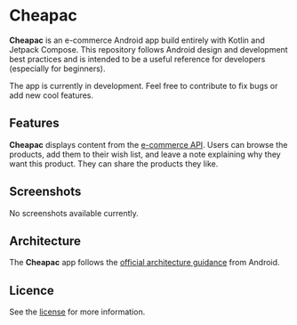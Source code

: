 Cheapac
==================

**Cheapac** is an e-commerce Android app build entirely with Kotlin and Jetpack Compose. This repository follows Android design and development best practices and is intended to be a useful reference for developers (especially for beginners).

The app is currently in development. Feel free to contribute to fix bugs or add new cool features.

## Features

**Cheapac** displays content from the
[e-commerce API](https://github.com/Ovi/DummyJSON).
Users can browse the products, add them to their wish list, and leave a note explaining why they want this product. They can share the products they like.

## Screenshots

No screenshots available currently.

## Architecture

The **Cheapac** app follows the
[official architecture guidance](https://developer.android.com/topic/architecture) from Android.

## Licence

See the
[license](LICENSE) for more information.
